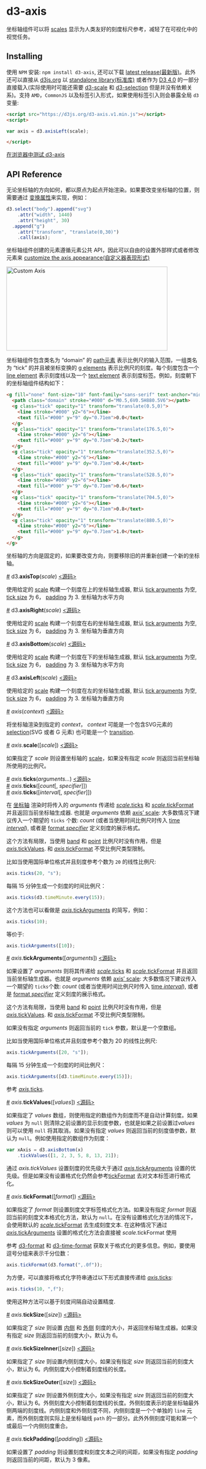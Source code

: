 # d3-axis

坐标轴组件可以将 [scales](https://github.com/d3/d3-scale) 显示为人类友好的刻度标尺参考，减轻了在可视化中的视觉任务。

## Installing

使用 `NPM` 安装: `npm install d3-axis`, 还可以下载 [latest release(最新版)](https://github.com/d3/d3-axis/releases/latest)。此外还可以直接从 [d3js.org](https://d3js.org) 以 [standalone library(标准库)](https://d3js.org/d3-axis.v1.min.js) 或者作为 [D3 4.0](https://github.com/d3/d3) 的一部分直接载入(实际使用时可能还需要 [d3-scale](https://github.com/d3/d3-scale) 和 [d3-selection](https://github.com/d3/d3-selection) 但是并没有依赖关系)。支持 `AMD`，`CommonJS` 以及标签引入形式，如果使用标签引入则会暴露全局 `d3` 变量:

```html
<script src="https://d3js.org/d3-axis.v1.min.js"></script>
<script>

var axis = d3.axisLeft(scale);

</script>
```

[在浏览器中测试 d3-axis](https://tonicdev.com/npm/d3-axis)

## API Reference

无论坐标轴的方向如何，都以原点为起点开始渲染。如果要改变坐标轴的位置，则需要通过 [变换属性](http://www.w3.org/TR/SVG/coords.html#TransformAttribute)来实现，例如：

```js
d3.select("body").append("svg")
    .attr("width", 1440)
    .attr("height", 30)
  .append("g")
    .attr("transform", "translate(0,30)")
    .call(axis);
```

坐标轴组件创建的元素遵循元素公共 API，因此可以自由的设置外部样式或者修改元素来 [customize the axis appearance(自定义器表现形式)](https://bl.ocks.org/mbostock/3371592)

[<img alt="Custom Axis" src="https://raw.githubusercontent.com/d3/d3-axis/master/img/custom.png" width="420" height="219">](http://bl.ocks.org/mbostock/3371592)

坐标轴组件包含类名为 “domain” 的 [path元素](https://www.w3.org/TR/SVG/paths.html#PathElement) 表示比例尺的输入范围，一组类名为 “tick” 的并且被坐标变换的 [g elements](https://www.w3.org/TR/SVG/struct.html#Groups) 表示比例尺的刻度。每个刻度包含一个 [line element](https://www.w3.org/TR/SVG/shapes.html#LineElement) 表示刻度线以及一个 [text element](https://www.w3.org/TR/SVG/text.html#TextElement) 表示刻度标签。例如，刻度朝下的坐标轴组件结构如下：

```html
<g fill="none" font-size="10" font-family="sans-serif" text-anchor="middle">
  <path class="domain" stroke="#000" d="M0.5,6V0.5H880.5V6"></path>
  <g class="tick" opacity="1" transform="translate(0.5,0)">
    <line stroke="#000" y2="6"></line>
    <text fill="#000" y="9" dy="0.71em">0.0</text>
  </g>
  <g class="tick" opacity="1" transform="translate(176.5,0)">
    <line stroke="#000" y2="6"></line>
    <text fill="#000" y="9" dy="0.71em">0.2</text>
  </g>
  <g class="tick" opacity="1" transform="translate(352.5,0)">
    <line stroke="#000" y2="6"></line>
    <text fill="#000" y="9" dy="0.71em">0.4</text>
  </g>
  <g class="tick" opacity="1" transform="translate(528.5,0)">
    <line stroke="#000" y2="6"></line>
    <text fill="#000" y="9" dy="0.71em">0.6</text>
  </g>
  <g class="tick" opacity="1" transform="translate(704.5,0)">
    <line stroke="#000" y2="6"></line>
    <text fill="#000" y="9" dy="0.71em">0.8</text>
  </g>
  <g class="tick" opacity="1" transform="translate(880.5,0)">
    <line stroke="#000" y2="6"></line>
    <text fill="#000" y="9" dy="0.71em">1.0</text>
  </g>
</g>
```

坐标轴的方向是固定的，如果要改变方向，则要移除旧的并重新创建一个新的坐标轴。

<a name="axisTop" href="#axisTop">#</a> d3.<b>axisTop</b>(<i>scale</i>) [<源码>](https://github.com/d3/d3-axis/blob/master/src/axis.js#L159 "Source")

使用给定的 [scale](https://github.com/d3/d3-scale) 构建一个刻度在上的坐标轴生成器, 默认 [tick arguments](#axis_ticks) 为空, [tick size](#axis_tickSize) 为 6， [padding](#axis_tickPadding) 为 3. 坐标轴为水平方向

<a name="axisRight" href="#axisRight">#</a> d3.<b>axisRight</b>(<i>scale</i>) [<源码>](https://github.com/d3/d3-axis/blob/master/src/axis.js#L163 "Source")

使用给定的 [scale](https://github.com/d3/d3-scale) 构建一个刻度在右的坐标轴生成器, 默认 [tick arguments](#axis_ticks) 为空, [tick size](#axis_tickSize) 为 6， [padding](#axis_tickPadding) 为 3. 坐标轴为垂直方向

<a name="axisBottom" href="#axisBottom">#</a> d3.<b>axisBottom</b>(<i>scale</i>) [<源码>](https://github.com/d3/d3-axis/blob/master/src/axis.js#L167 "Source")

使用给定的 [scale](https://github.com/d3/d3-scale) 构建一个刻度在下的坐标轴生成器, 默认 [tick arguments](#axis_ticks) 为空, [tick size](#axis_tickSize) 为 6， [padding](#axis_tickPadding) 为 3. 坐标轴为水平方向

<a name="axisLeft" href="#axisLeft">#</a> d3.<b>axisLeft</b>(<i>scale</i>) [<源码>](https://github.com/d3/d3-axis/blob/master/src/axis.js#L171 "Source")

使用给定的 [scale](https://github.com/d3/d3-scale) 构建一个刻度在左的坐标轴生成器, 默认 [tick arguments](#axis_ticks) 为空, [tick size](#axis_tickSize) 为 6， [padding](#axis_tickPadding) 为 3. 坐标轴为垂直方向

<a name="_axis" href="#_axis">#</a> <i>axis</i>(<i>context</i>) [<源码>](https://github.com/d3/d3-axis/blob/master/src/axis.js#L40 "Source")

将坐标轴渲染到指定的 *context*， *context* 可能是一个包含SVG元素的 [selection](https://github.com/d3/d3-selection)(SVG 或者 G 元素) 也可能是一个 [transition](https://github.com/d3/d3-transition).

<a name="axis_scale" href="#axis_scale">#</a> <i>axis</i>.<b>scale</b>([<i>scale</i>]) [<源码>](https://github.com/d3/d3-axis/blob/master/src/axis.js#L120 "Source")

如果指定了 *scale* 则设置坐标轴的 [scale](https://github.com/d3/d3-scale)，如果没有指定 *scale* 则返回当前坐标轴所使用的比例尺。

<a name="axis_ticks" href="#axis_ticks">#</a> <i>axis</i>.<b>ticks</b>(<i>arguments…</i>) [<源码>](https://github.com/d3/d3-axis/blob/master/src/axis.js#L124 "Source")
<br><a href="#axis_ticks">#</a> <i>axis</i>.<b>ticks</b>([<i>count</i>[, <i>specifier</i>]])
<br><a href="#axis_ticks">#</a> <i>axis</i>.<b>ticks</b>([<i>interval</i>[, <i>specifier</i>]])

在 [坐标轴](#_axis) 渲染时将传入的 *arguments* 传递给 [*scale*.ticks](https://github.com/d3/d3-scale/blob/master/README.md#continuous_ticks) 和 [*scale*.tickFormat](https://github.com/d3/d3-scale/blob/master/README.md#continuous_tickFormat) 并且返回当前坐标轴生成器. 也就是 *arguments* 依赖 [axis’ scale](#axis_scale): 大多数情况下建议传入一个期望的 `ticks` 个数: *count* (或者当使用时间比例尺时传入 [time *interval*](https://github.com/d3/d3-time)), 或者是 [format *specifier*](https://github.com/d3/d3-format) 定义刻度的展示格式。

这个方法有局限，当使用 [band](https://github.com/d3/d3-scale/blob/master/README.md#band-scales) 和 [point](https://github.com/d3/d3-scale/blob/master/README.md#point-scales) 比例尺时没有作用，但是 [*axis*.tickValues](#axis_tickValues). 和 [*axis*.tickFormat](#axis_tickFormat) 不受比例尺类型限制。

比如当使用国际单位格式并且刻度参考个数为 `20` 的线性比例尺:

```js
axis.ticks(20, "s");
```

每隔 15 分钟生成一个刻度的时间比例尺：

```js
axis.ticks(d3.timeMinute.every(15));
```

这个方法也可以看做是 [*axis*.tickArguments](#axis_tickArguments) 的简写，例如：

```js
axis.ticks(10);
```

等价于:

```js
axis.tickArguments([10]);
```

<a name="axis_tickArguments" href="#axis_tickArguments">#</a> <i>axis</i>.<b>tickArguments</b>([<i>arguments</i>]) [<源码>](https://github.com/d3/d3-axis/blob/master/src/axis.js#L128 "Source")

如果设置了 *arguments* 则将其传递给 [*scale*.ticks](https://github.com/d3/d3-scale/blob/master/README.md#continuous_ticks) 和 [*scale*.tickFormat](https://github.com/d3/d3-scale/blob/master/README.md#continuous_tickFormat) 并且返回当前坐标轴生成器。也就是 *arguments* 依赖 [axis’ scale](#axis_scale): 大多数情况下建议传入一个期望的 `ticks`个数: *count* (或者当使用时间比例尺时传入 [time *interval*](https://github.com/d3/d3-time)), 或者是 [format *specifier*](https://github.com/d3/d3-format) 定义刻度的展示格式。

这个方法有局限，当使用 [band](https://github.com/d3/d3-scale/blob/master/README.md#band-scales) 和 [point](https://github.com/d3/d3-scale/blob/master/README.md#point-scales) 比例尺时没有作用，但是 [*axis*.tickValues](#axis_tickValues). 和 [*axis*.tickFormat](#axis_tickFormat) 不受比例尺类型限制。

如果没有指定 *arguments* 则返回当前的 `tick` 参数，默认是一个空数组。

比如当使用国际单位格式并且刻度参考个数为 20 的线性比例尺:

```js
axis.tickArguments([20, "s"]);
```

每隔 15 分钟生成一个刻度的时间比例尺：

```js
axis.tickArguments([d3.timeMinute.every(15)]);
```

参考 [*axis*.ticks](#axis_ticks).

<a name="axis_tickValues" href="#axis_tickValues">#</a> <i>axis</i>.<b>tickValues</b>([<i>values</i>]) [<源码>](https://github.com/d3/d3-axis/blob/master/src/axis.js#L132 "Source")

如果指定了 *values* 数组，则使用指定的数组作为刻度而不是自动计算刻度。如果 *values* 为 `null` 则清除之前设置的显示刻度参数，也就是如果之前设置过*values* 则可以使用 `null` 将其取消。如果没有指定 *values* 则返回当前的刻度值参数，默认为 `null`。例如使用指定的数组作为刻度：

```js
var xAxis = d3.axisBottom(x)
    .tickValues([1, 2, 3, 5, 8, 13, 21]);
```

通过 *axis.tickValues* 设置刻度的优先级大于通过 [*axis*.tickArguments](#axis_tickArguments) 设置的优先级。但是如果没有设置格式化仍然会参考[tickFormat](#axis_tickFormat) 去对文本标签进行格式化。

<a name="axis_tickFormat" href="#axis_tickFormat">#</a> <i>axis</i>.<b>tickFormat</b>([<i>format</i>]) [<源码>](https://github.com/d3/d3-axis/blob/master/src/axis.js#L136 "Source")

如果指定了 *format* 则设置刻度文字标签格式化方法。如果没有指定 *format* 则返回当前的刻度文本格式化方法，默认为 `null`。在没有设置格式化方法的情况下，会使用默认的 [*scale*.tickFormat](https://github.com/d3/d3-scale/blob/master/README.md#continuous_tickFormat) 去生成刻度文本. 在这种情况下通过 [*axis*.tickArguments](#axis_tickArguments) 设置的格式化方法会直接被 *scale*.tickFormat 使用

参考 [d3-format](https://github.com/d3/d3-format) 和 [d3-time-format](https://github.com/d3/d3-format) 获取关于格式化的更多信息。例如，要使用逗号分组来表示千分位数：

```js
axis.tickFormat(d3.format(",.0f"));
```

为方便，可以直接将格式化字符串通过以下形式直接传递给 [*axis*.ticks](#axis_ticks):

```js
axis.ticks(10, ",f");
```

使用这种方法可以基于刻度间隔自动设置精度.

<a name="axis_tickSize" href="#axis_tickSize">#</a> <i>axis</i>.<b>tickSize</b>([<i>size</i>]) [<源码>](https://github.com/d3/d3-axis/blob/master/src/axis.js#L140 "Source")

如果指定了 *size* 则设置 [内侧](#axis_tickSizeInner) 和 [外侧](#axis_tickSizeOuter) 刻度的大小，并返回坐标轴生成器。如果没有指定 *size* 则返回当前的刻度大小，默认为 6。

<a name="axis_tickSizeInner" href="#axis_tickSizeInner">#</a> <i>axis</i>.<b>tickSizeInner</b>([<i>size</i>]) [<源码>](https://github.com/d3/d3-axis/blob/master/src/axis.js#L144 "Source")

如果指定了 *size* 则设置内侧刻度大小，如果没有指定 *size* 则返回当前的刻度大小，默认为 6。内侧刻度大小控制着刻度线的长度。

<a name="axis_tickSizeOuter" href="#axis_tickSizeOuter">#</a> <i>axis</i>.<b>tickSizeOuter</b>([<i>size</i>]) [<源码>](https://github.com/d3/d3-axis/blob/master/src/axis.js#L148 "Source")

如果指定了 *size* 则设置外侧刻度大小，如果没有指定 *size* 则返回当前的刻度大小，默认为 6。外侧刻度大小控制着刻度线的长度。外侧刻度表示的是坐标轴最外侧两端的刻度线。内侧刻度和外侧刻度不同，内侧刻度是一个个单独的 `line` 元素，而外侧刻度则实际上是坐标轴线 `path` 的一部分。此外外侧刻度可能和第一个或最后一个内侧刻度重合。

<a name="axis_tickPadding" href="#axis_tickPadding">#</a> <i>axis</i>.<b>tickPadding</b>([<i>padding</i>]) [<源码>](https://github.com/d3/d3-axis/blob/master/src/axis.js#L152 "Source")

如果设置了 *padding* 则设置刻度和刻度文本之间的间距，如果没有指定 *padding* 则返回当前的间距，默认为 3 像素。
